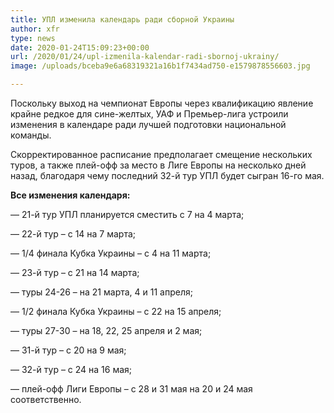```yaml
---
title: УПЛ изменила календарь ради сборной Украины
author: xfr
type: news
date: 2020-01-24T15:09:23+00:00
url: /2020/01/24/upl-izmenila-kalendar-radi-sbornoj-ukrainy/
image: /uploads/bceba9e6a68319321a16b1f7434ad750-e1579878556603.jpg

---
```

Поскольку выход на чемпионат Европы через квалификацию явление крайне редкое для сине-желтых, УАФ и Премьер-лига устроили изменения в календаре ради лучшей подготовки национальной команды.

Скорректированное расписание предполагает смещение нескольких туров, а также плей-офф за место в Лиге Европы на несколько дней назад, благодаря чему последний 32-й тур УПЛ будет сыгран 16-го мая.

**Все изменения календаря:**

— 21-й тур УПЛ планируется сместить с 7 на 4 марта;

— 22-й тур – с 14 на 7 марта;

— 1/4 финала Кубка Украины – с 4 на 11 марта;

— 23-й тур – с 21 на 14 марта;

— туры 24-26 – на 21 марта, 4 и 11 апреля;

— 1/2 финала Кубка Украины – с 22 на 15 апреля;

— туры 27-30 – на 18, 22, 25 апреля и 2 мая;

— 31-й тур – с 20 на 9 мая;

— 32-й тур – с 24 на 16 мая;

— плей-офф Лиги Европы – с 28 и 31 мая на 20 и 24 мая соответственно.